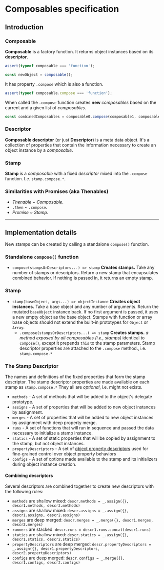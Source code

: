 # Composables specification

## Introduction

### Composable

**Composable** is a factory function. It returns object instances based on its **descriptor**.

```js
assert(typeof composable === 'function');

const newObject = composable();
```

It has property `.compose` which is also a function.
```js
assert(typeof composable.compose === 'function');
```

When called the `.compose` function creates **new** *composables* based on the current and a given list of *composables*.
```js
const combinedComposables = composable0.compose(composable1, composable2, composable3);
```

### Descriptor

**Composable descriptor** (or just **Descriptor**) is a meta data object.
It's a collection of properties that contain the information necessary to create an object instance by a *composable*.

### Stamp

**Stamp** is a *composable* with a fixed *descriptor* mixed into the `.compose` function. I.e. `stamp.compose.*`.

### Similarities with Promises (aka Thenables)

* *Thenable* ~ *Composable*.
* `.then` ~ `.compose`.
* *Promise* ~ *Stamp*.

-----

## Implementation details

New stamps can be created by calling a standalone `compose()` function.

### Standalone `compose()` function

* `compose(stampsOrDescriptors...) => stamp` **Creates stamps.** Take any number of stamps or descriptors.
Return a new stamp that encapsulates combined behavior. If nothing is passed in, it returns an empty stamp.

### Stamp

* `stamp(baseObject, args...) => objectInstance` **Creates object instances.**
Take a base object and any number of arguments. Return the mutated `baseObject` instance back.
If no first argument is passed, it uses a new empty object as the base object.
Stamps with function or array base objects should not extend the built-in prototypes for `Object` or `Array`.
  * `.compose(stampsOrDescriptors...) => stamp` **Creates stamps.** *a method exposed by all composables (i.e., stamps)*
  identical to `compose()`, except it prepends `this` to the stamp parameters.
  Stamp descriptor properties are attached to the `.compose` method., i.e. `stamp.compose.*`


### The Stamp Descriptor

The names and definitions of the fixed properties that form the stamp descriptor.
The stamp descriptor properties are made available on each stamp as `stamp.compose.*`
They all are *optional*, i.e. might not exists.

* `methods` - A set of methods that will be added to the object's delegate prototype.
* `assigns` - A set of properties that will be added to new object instances by assignment.
* `merges` - A set of properties that will be added to new object instances by assignment with deep property merge.
* `runs` - A set of functions that will run in sequence and passed the data necessary to initialize a stamp instance.
* `statics` - A set of static properties that will be copied by assignment to the stamp, but not object instances.
* `propertyDescriptors` - A set of [object property
descriptors](https://developer.mozilla.org/en-US/docs/Web/JavaScript/Reference/Global_Objects/Object/defineProperties)
used for fine-grained control over object property behaviors
* `configs` - A set of options made available to the stamp and its initializers during object instance creation.

#### Combining descriptors

Several descriptors are combined together to create new descriptors with the following rules:

* `methods` are shallow mixed: `descr.methods = _.assign({}, descr1.methods, descr2.methods)`
* `assigns` are shallow mixed: `descr.assigns = _.assign({}, descr1.assigns, descr2.assigns)`
* `merges` are deep merged: `descr.merges = _.merge({}, descr1.merges, descr2.merges)`
* `runners` are stacked: `descr.runs = descr1.runs.concat(descr1.runs)`
* `statics` are shallow mixed: `descr.statics = _.assign({}, descr1.statics, descr2.statics)`
* `propertyDescriptors` are deep merged: `descr.propertyDescriptors = _.assign({}, descr1.propertyDescriptors, descr2.propertyDescriptors)`
* `configs` are deep merged: `descr.configs = _.merge({}, descr1.configs, descr2.configs)`